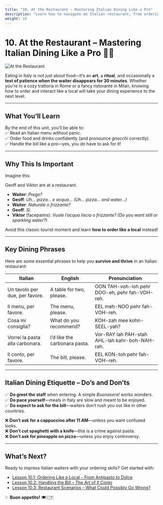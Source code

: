 ```yaml
---
title: "10. At the Restaurant – Mastering Italian Dining Like a Pro"
description: "Learn how to navigate an Italian restaurant, from ordering pasta like a native to handling the bill with confidence."
weight: 10
---
```


# 10. At the Restaurant – Mastering Italian Dining Like a Pro 🍝🍷  

![At the Restaurant](/images/beginner/at-the-restaurant/at-the-restaurant.webp)

Eating in Italy is not just about food—it’s an **art**, a **ritual**, and occasionally a **test of patience when the waiter disappears for 30 minutes**. Whether you're in a cozy trattoria in Rome or a fancy ristorante in Milan, knowing how to order and interact like a local will take your dining experience to the next level.  

---

## What You’ll Learn  

By the end of this unit, you’ll be able to:  
✅ Read an Italian menu without panic.  
✅ Order food and drinks confidently (and pronounce *gnocchi* correctly).  
✅ Handle the bill like a pro—yes, you *do* have to ask for it!  

---

## Why This Is Important  

Imagine this:  

Geoff and Viktor are at a restaurant.  

- **Waiter**: *Prego?*  
- **Geoff**: *Uh… pizza… e acqua…* *(Uh… pizza… and water…)*  
- **Waiter**: *Naturale o frizzante?*  
- **Geoff**: *Sì.*  
- **Viktor** (facepalms): *Vuole l’acqua liscia o frizzante?* *(Do you want still or sparkling water?)*  

Avoid this classic tourist moment and learn **how to order like a local** instead!  

---

## Key Dining Phrases  

Here are some essential phrases to help you **survive and thrive** in an Italian restaurant:  

| Italian | English | Pronunciation |  
|---------|---------|---------------|  
| Un tavolo per due, per favore. | A table for two, please. | OON TAH-voh-loh pehr DOO-eh, pehr fah-VOH-reh. |  
| Il menu, per favore. | The menu, please. | EEL meh-NOO pehr fah-VOH-reh. |  
| Cosa mi consiglia? | What do you recommend? | KOH-zah mee kohn-SEEL-yah? |  
| Vorrei la pasta alla carbonara. | I’d like the carbonara pasta. | Vor-RAY lah PAH-stah AHL-lah kahr-boh-NAH-rah. |  
| Il conto, per favore. | The bill, please. | EEL KON-toh pehr fah-VOH-reh. |  

---

## Italian Dining Etiquette – Do’s and Don’ts  

✅ **Do greet the staff** when entering. A simple *Buonasera!* works wonders.  
✅ **Do pace yourself**—meals in Italy are slow and meant to be enjoyed.  
✅ **Do expect to ask for the bill**—waiters don’t rush you out like in other countries.  

❌ **Don’t ask for a cappuccino after 11 AM**—unless you want confused looks.  
❌ **Don’t cut spaghetti with a knife**—this is a crime against pasta.  
❌ **Don’t ask for pineapple on pizza**—unless you enjoy controversy.  

---

## What’s Next?  

Ready to impress Italian waiters with your ordering skills? Get started with:  
- [Lesson 10.1: Ordering Like a Local – From Antipasto to Dolce](./lesson10.1/)  
- [Lesson 10.2: Handling the Bill – The Art of *Il Conto*](./lesson10.2/)  
- [Lesson 10.3: Restaurant Scenarios – What Could Possibly Go Wrong?](./lesson10.3/)  

✨ **Buon appetito!** 🍽️🇮🇹  
